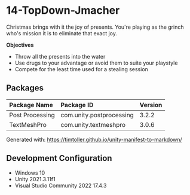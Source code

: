 # 14-TopDown-Jmacher
Christmas brings with it the joy of presents.
You're playing as the grinch who's mission it is to eliminate that exact joy.

**Objectives**
- Throw all the presents into the water
- Use drugs to your advantage or avoid them to suite your playstyle
- Compete for the least time used for a stealing session

## Packages
| Package Name | Package ID | Version |
|:---|:---|:---|
| Post Processing | com.unity.postprocessing | 3.2.2 |
| TextMeshPro | com.unity.textmeshpro | 3.0.6 |

Generated with: https://timtoller.github.io/unity-manifest-to-markdown/

## Development Configuration
- Windows 10
- Unity 2021.3.11f1
- Visual Studio Community 2022 17.4.3
